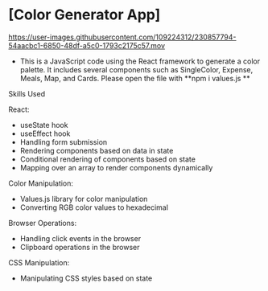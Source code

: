 
# [Color Generator App]
https://user-images.githubusercontent.com/109224312/230857794-54aacbc1-6850-48df-a5c0-1793c2175c57.mov


 *  This is a JavaScript code using the React framework to generate a color palette. It includes several components such as SingleColor, Expense, Meals, Map, and Cards. Please open the file with **npm i values.js **

Skills Used

React:
* useState hook
* useEffect hook
* Handling form submission
* Rendering components based on data in state
* Conditional rendering of components based on state
* Mapping over an array to render components dynamically


Color Manipulation:
* Values.js library for color manipulation
* Converting RGB color values to hexadecimal


Browser Operations:
* Handling click events in the browser
* Clipboard operations in the browser


CSS Manipulation:
* Manipulating CSS styles based on state

